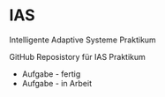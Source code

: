 # IAS
Intelligente Adaptive Systeme Praktikum

GitHub Reposistory für IAS Praktikum

- Aufgabe - fertig
- Aufgabe - in Arbeit
